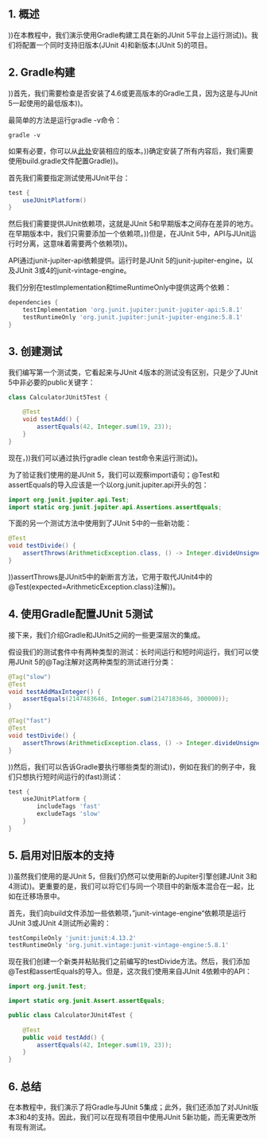 ## 1. 概述

))在本教程中，我们演示使用Gradle构建工具在新的JUnit 5平台上运行测试))。我们将配置一个同时支持旧版本(JUnit 4)和新版本(JUnit 5)的项目。

## 2. Gradle构建

))首先，我们需要检查是否安装了4.6或更高版本的Gradle工具，因为这是与JUnit 5一起使用的最低版本))。

最简单的方法是运行gradle -v命令：

```shell
gradle -v
```

如果有必要，你可以从[此处](https://gradle.org/install/)安装相应的版本。))确定安装了所有内容后，我们需要使用build.gradle文件配置Gradle))。

首先我们需要指定测试使用JUnit平台：

```groovy
test {
    useJUnitPlatform()
}
```

然后我们需要提供JUnit依赖项，这就是JUnit 5和早期版本之间存在差异的地方。在早期版本中，我们只需要添加一个依赖项。))但是，在JUnit 5中，API与JUnit运行时分离，这意味着需要两个依赖项))。

API通过junit-jupiter-api依赖提供。运行时是JUnit 5的junit-jupiter-engine，以及JUnit 3或4的junit-vintage-engine。

我们分别在testImplementation和timeRuntimeOnly中提供这两个依赖：

```groovy
dependencies {
    testImplementation 'org.junit.jupiter:junit-jupiter-api:5.8.1'
    testRuntimeOnly 'org.junit.jupiter:junit-jupiter-engine:5.8.1'
}
```

## 3. 创建测试

我们编写第一个测试类，它看起来与JUnit 4版本的测试没有区别，只是少了JUnit 5中非必要的public关键字：

```java
class CalculatorJUnit5Test {
    
    @Test
    void testAdd() {
        assertEquals(42, Integer.sum(19, 23));
    }
}
```

现在，))我们可以通过执行gradle clean test命令来运行测试))。

为了验证我们使用的是JUnit 5，我们可以观察import语句；@Test和assertEquals的导入应该是一个以org.junit.jupiter.api开头的包：

```java
import org.junit.jupiter.api.Test;
import static org.junit.jupiter.api.Assertions.assertEquals;
```

下面的另一个测试方法中使用到了JUnit 5中的一些新功能：

```java
@Test
void testDivide() {
    assertThrows(ArithmeticException.class, () -> Integer.divideUnsigned(42, 0));
}
```

))assertThrows是JUnit5中的新断言方法，它用于取代JUnit4中的@Test(expected=ArithmeticException.class)注解))。

## 4. 使用Gradle配置JUnit 5测试

接下来，我们介绍Gradle和JUnit5之间的一些更深层次的集成。

假设我们的测试套件中有两种类型的测试：长时间运行和短时间运行，我们可以使用JUnit 5的@Tag注解对这两种类型的测试进行分类：

```java
@Tag("slow")
@Test
void testAddMaxInteger() {
    assertEquals(2147483646, Integer.sum(2147183646, 300000));
}

@Tag("fast")
@Test
void testDivide() {
    assertThrows(ArithmeticException.class, () -> Integer.divideUnsigned(42, 0));
}
```

))然后，我们可以告诉Gradle要执行哪些类型的测试))，例如在我们的例子中，我们只想执行短时间运行的(fast)测试：

```groovy
test {
    useJUnitPlatform {
        includeTags 'fast'
        excludeTags 'slow'
    }
}
```

## 5. 启用对旧版本的支持

))虽然我们使用的是JUnit 5，但我们仍然可以使用新的Jupiter引擎创建JUnit 3和4测试))。更重要的是，我们可以将它们与同一个项目中的新版本混合在一起，比如在迁移场景中。

首先，我们向build文件添加一些依赖项，”junit-vintage-engine“依赖项是运行JUnit 3或JUnit 4测试所必需的：

```groovy
testCompileOnly 'junit:junit:4.13.2'
testRuntimeOnly 'org.junit.vintage:junit-vintage-engine:5.8.1'
```

现在我们创建一个新类并粘贴我们之前编写的testDivide方法。然后，我们添加@Test和assertEquals的导入。但是，这次我们使用来自JUnit 4依赖中的API：

```java
import org.junit.Test;

import static org.junit.Assert.assertEquals;

public class CalculatorJUnit4Test {
    
    @Test
    public void testAdd() {
        assertEquals(42, Integer.sum(19, 23));
    }
}
```

## 6. 总结

在本教程中，我们演示了将Gradle与JUnit 5集成；此外，我们还添加了对JUnit版本3和4的支持。因此，我们可以在现有项目中使用JUnit 5新功能，而无需更改所有现有测试。